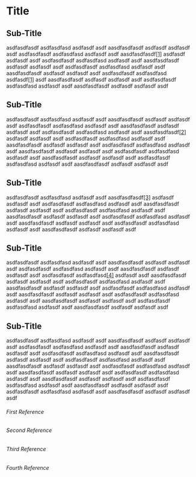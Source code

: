 # Title

## Sub-Title

asdfasdfasdf asdfasdfasd asdfasdf asdf aasdfasdfasdf asdfasdf asdfasdf asdf
asdfasdfasdf asdfasdfasd asdfasdf asdf aasdfasdfasdf[[1]](#first-reference) asdfasdf asdfasdf asdf
asdfasdfasdf asdfasdfasd asdfasdf asdf aasdfasdfasdf asdfasdf asdfasdf asdf
asdfasdfasdf asdfasdfasd asdfasdf asdf aasdfasdfasdf asdfasdf asdfasdf asdf
asdfasdfasdf asdfasdfasd asdfasdf[[1]](#first-reference) asdf aasdfasdfasdf asdfasdf asdfasdf asdf
asdfasdfasdf asdfasdfasd asdfasdf asdf aasdfasdfasdf asdfasdf asdfasdf asdf

## Sub-Title

asdfasdfasdf asdfasdfasd asdfasdf asdf aasdfasdfasdf asdfasdf asdfasdf asdf
asdfasdfasdf asdfasdfasd asdfasdf asdf aasdfasdfasdf asdfasdf asdfasdf asdf
asdfasdfasdf asdfasdfasd asdfasdf asdf aasdfasdfasdf[[2]](#second-reference) asdfasdf asdfasdf asdf
asdfasdfasdf asdfasdfasd asdfasdf asdf aasdfasdfasdf asdfasdf asdfasdf asdf
asdfasdfasdf asdfasdfasd asdfasdf asdf aasdfasdfasdf asdfasdf asdfasdf asdf
asdfasdfasdf asdfasdfasd asdfasdf asdf aasdfasdfasdf asdfasdf asdfasdf asdf
asdfasdfasdf asdfasdfasd asdfasdf asdf aasdfasdfasdf asdfasdf asdfasdf asdf

## Sub-Title

asdfasdfasdf asdfasdfasd asdfasdf asdf aasdfasdfasdf[[3]](#third-reference) asdfasdf asdfasdf asdf
asdfasdfasdf asdfasdfasd asdfasdf asdf aasdfasdfasdf asdfasdf asdfasdf asdf
asdfasdfasdf asdfasdfasd asdfasdf asdf aasdfasdfasdf asdfasdf asdfasdf asdf
asdfasdfasdf asdfasdfasd asdfasdf asdf aasdfasdfasdf asdfasdf asdfasdf asdf
asdfasdfasdf asdfasdfasd asdfasdf asdf aasdfasdfasdf asdfasdf asdfasdf asdf

## Sub-Title

asdfasdfasdf asdfasdfasd asdfasdf asdf aasdfasdfasdf asdfasdf asdfasdf asdf
asdfasdfasdf asdfasdfasd asdfasdf asdf aasdfasdfasdf asdfasdf asdfasdf asdf
asdfasdfasdf asdfasdfasd[[4]](#fourth-reference) asdfasdf asdf aasdfasdfasdf asdfasdf asdfasdf asdf
asdfasdfasdf asdfasdfasd asdfasdf asdf aasdfasdfasdf asdfasdf asdfasdf asdf
asdfasdfasdf asdfasdfasd asdfasdf asdf aasdfasdfasdf asdfasdf asdfasdf asdf
asdfasdfasdf asdfasdfasd asdfasdf asdf aasdfasdfasdf asdfasdf asdfasdf asdf
asdfasdfasdf asdfasdfasd asdfasdf asdf aasdfasdfasdf asdfasdf asdfasdf asdf

## Sub-Title

asdfasdfasdf asdfasdfasd asdfasdf asdf aasdfasdfasdf asdfasdf asdfasdf asdf
asdfasdfasdf asdfasdfasd asdfasdf asdf aasdfasdfasdf asdfasdf asdfasdf asdf
asdfasdfasdf asdfasdfasd asdfasdf asdf aasdfasdfasdf asdfasdf asdfasdf asdf
asdfasdfasdf asdfasdfasd asdfasdf asdf aasdfasdfasdf asdfasdf asdfasdf asdf
asdfasdfasdf asdfasdfasd asdfasdf asdf aasdfasdfasdf asdfasdf asdfasdf asdf
asdfasdfasdf asdfasdfasd asdfasdf asdf aasdfasdfasdf asdfasdf asdfasdf asdf
asdfasdfasdf asdfasdfasd asdfasdf asdf aasdfasdfasdf asdfasdf asdfasdf asdf
asdfasdfasdf asdfasdfasd asdfasdf asdf aasdfasdfasdf asdfasdf asdfasdf asdf

###### First Reference

###### Second Reference

###### Third Reference

###### Fourth Reference
